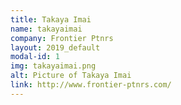 ```yaml
---
title: Takaya Imai
name: takayaimai
company: Frontier Ptnrs
layout: 2019_default
modal-id: 1
img: takayaimai.png
alt: Picture of Takaya Imai
link: http://www.frontier-ptnrs.com/
---
```

